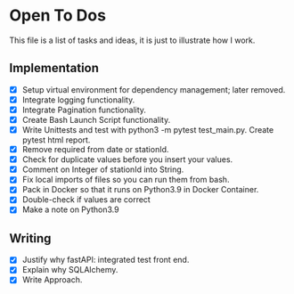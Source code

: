 # Open To Dos

This file is a list of tasks and ideas, it is just to illustrate how I work.

## Implementation

- [x] Setup virtual environment for dependency management; later removed.
- [x] Integrate logging functionality.
- [x] Integrate Pagination functionality.
- [x] Create Bash Launch Script functionality.
- [x] Write Unittests and test with python3 -m pytest test_main.py. Create pytest html report.
- [x] Remove required from date or stationId.
- [x] Check for duplicate values before you insert your values.
- [x] Comment on Integer of stationId into String.
- [x] Fix local imports of files so you can run them from bash.
- [x] Pack in Docker so that it runs on Python3.9 in Docker Container.
- [x] Double-check if values are correct
- [x] Make a note on Python3.9

## Writing

- [x] Justify why fastAPI: integrated test front end.
- [x] Explain why SQLAlchemy.
- [x] Write Approach.
